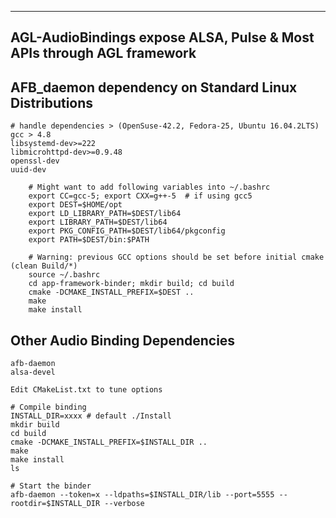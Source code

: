 ------------------------------------------------------------------------
AGL-AudioBindings expose ALSA, Pulse & Most APIs through AGL framework
------------------------------------------------------------------------


AFB_daemon dependency on Standard Linux Distributions
-------------------------------------------------------
    # handle dependencies > (OpenSuse-42.2, Fedora-25, Ubuntu 16.04.2LTS)
    gcc > 4.8
    libsystemd-dev>=222
    libmicrohttpd-dev>=0.9.48
    openssl-dev
    uuid-dev

```
    # Might want to add following variables into ~/.bashrc
    export CC=gcc-5; export CXX=g++-5  # if using gcc5
    export DEST=$HOME/opt
    export LD_LIBRARY_PATH=$DEST/lib64
    export LIBRARY_PATH=$DEST/lib64
    export PKG_CONFIG_PATH=$DEST/lib64/pkgconfig
    export PATH=$DEST/bin:$PATH

    # Warning: previous GCC options should be set before initial cmake (clean Build/*)
    source ~/.bashrc
    cd app-framework-binder; mkdir build; cd build 
    cmake -DCMAKE_INSTALL_PREFIX=$DEST ..
    make
    make install 
```

Other Audio Binding Dependencies
----------------------------------
    afb-daemon
    alsa-devel

    Edit CMakeList.txt to tune options


```
# Compile binding
INSTALL_DIR=xxxx # default ./Install
mkdir build
cd build
cmake -DCMAKE_INSTALL_PREFIX=$INSTALL_DIR ..
make
make install
ls

# Start the binder
afb-daemon --token=x --ldpaths=$INSTALL_DIR/lib --port=5555 --rootdir=$INSTALL_DIR --verbose
```


